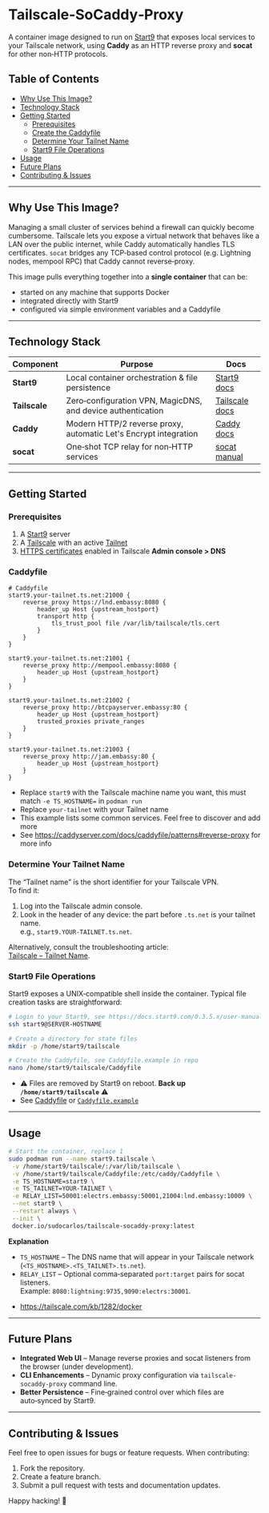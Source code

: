 # Tailscale‑SoCaddy‑Proxy

A container image designed to run on [Start9](https://start9.com) that exposes
local services to your Tailscale network, using **Caddy** as an HTTP reverse 
proxy and **socat** for other non‑HTTP protocols.

## Table of Contents

- [Why Use This Image?](#why-use-this-image)
- [Technology Stack](#technology-stack)
- [Getting Started](#getting-started)
  - [Prerequisites](#prerequisites)
  - [Create the Caddyfile](#create-the-caddyfile)
  - [Determine Your Tailnet Name](#determine-your-tailnet-name)
  - [Start9 File Operations](#start9-file-operations)
- [Usage](#usage)
- [Future Plans](#future-plans)
- [Contributing & Issues](#contributing--issues)

---

## Why Use This Image?

Managing a small cluster of services behind a firewall can quickly become cumbersome. Tailscale lets you expose a virtual network that behaves like a LAN over the public internet, while Caddy automatically handles TLS certificates. `socat` bridges any TCP‑based control protocol (e.g. Lightning nodes, mempool RPC) that Caddy cannot reverse‑proxy.

This image pulls everything together into a **single container** that can be:

* started on any machine that supports Docker
* integrated directly with Start9
* configured via simple environment variables and a Caddyfile

---

## Technology Stack

| Component | Purpose | Docs |
|-----------|---------|------|
| **Start9** | Local container orchestration & file persistence | [Start9 docs](https://start9.com) |
| **Tailscale** | Zero‑configuration VPN, MagicDNS, and device authentication | [Tailscale docs](https://tailscale.com) |
| **Caddy** | Modern HTTP/2 reverse proxy, automatic Let's Encrypt integration | [Caddy docs](https://caddyserver.com/docs) |
| **socat** | One‑shot TCP relay for non‑HTTP services | [socat manual](https://linux.die.net/man/1/socat) |

---

## Getting Started

### Prerequisites

1. A [Start9](https://docs.start9.com/0.3.5.x/user-manual/) server
2. A [Tailscale](https://tailscale.com/kb/1017/install) with an active [Tailnet](https://tailscale.com/kb/1217/tailnet-name)
3. [HTTPS certificates](https://tailscale.com/kb/1153/enabling-https) enabled
 in Tailscale **Admin console > DNS**

### Caddyfile

```
# Caddyfile
start9.your-tailnet.ts.net:21000 {
	reverse_proxy https://lnd.embassy:8080 {
		header_up Host {upstream_hostport}
		transport http {
			tls_trust_pool file /var/lib/tailscale/tls.cert
		}
	}
}

start9.your-tailnet.ts.net:21001 {
	reverse_proxy http://mempool.embassy:8080 {
		header_up Host {upstream_hostport}
	}
}

start9.your-tailnet.ts.net:21002 {
	reverse_proxy http://btcpayserver.embassy:80 {
		header_up Host {upstream_hostport}
		trusted_proxies private_ranges
	}
}

start9.your-tailnet.ts.net:21003 {
	reverse_proxy http://jam.embassy:80 {
		header_up Host {upstream_hostport}
	}
}

```
- Replace `start9` with the Tailscale machine name you want,
 this must match `-e TS_HOSTNAME=` in `podman run`
- Replace `your-tailnet` with your Tailnet name
- This example lists some common services. Feel free to discover and add more
- See https://caddyserver.com/docs/caddyfile/patterns#reverse-proxy for more info


### Determine Your Tailnet Name

The “Tailnet name” is the short identifier for your Tailscale VPN.  
To find it:

1. Log into the Tailscale admin console.
2. Look in the header of any device: the part before `.ts.net` is your tailnet name.  
   e.g., `start9.YOUR-TAILNET.ts.net`.

Alternatively, consult the troubleshooting article:  
[Tailscale – Tailnet Name](https://tailscale.com/kb/1217/tailnet-name).

### Start9 File Operations

Start9 exposes a UNIX‑compatible shell inside the container. Typical file creation tasks are straightforward:

```bash
# Login to your Start9, see https://docs.start9.com/0.3.5.x/user-manual/ssh
ssh start9@SERVER-HOSTNAME

# Create a directory for state files
mkdir -p /home/start9/tailscale

# Create the Caddyfile, see Caddyfile.example in repo
nano /home/start9/tailscale/Caddyfile
```

- ⚠️ Files are removed by Start9 on reboot. **Back up `/home/start9/tailscale`** ⚠️
- See [Caddyfile](#caddyfile) or [`Caddyfile.example`](/Caddyfile.example)
---

## Usage

```bash
# Start the container, replace 1
sudo podman run --name start9.tailscale \
 -v /home/start9/tailscale/:/var/lib/tailscale \
 -v /home/start9/tailscale/Caddyfile:/etc/caddy/Caddyfile \
 -e TS_HOSTNAME=start9 \
 -e TS_TAILNET=YOUR-TAILNET \
 -e RELAY_LIST=50001:electrs.embassy:50001,21004:lnd.embassy:10009 \
 --net start9 \
 --restart always \
 --init \
 docker.io/sudocarlos/tailscale-socaddy-proxy:latest

```

**Explanation**

* `TS_HOSTNAME` – The DNS name that will appear in your Tailscale network (`<TS_HOSTNAME>.<TS_TAILNET>.ts.net`).
* `RELAY_LIST` – Optional comma‑separated `port:target` pairs for socat listeners.  
  Example: `8080:lightning:9735,9090:electrs:30001`.
- https://tailscale.com/kb/1282/docker

---

## Future Plans

* **Integrated Web UI** – Manage reverse proxies and socat listeners from the browser (under development).
* **CLI Enhancements** – Dynamic proxy configuration via `tailscale-socaddy-proxy` command line.
* **Better Persistence** – Fine‑grained control over which files are auto‑synced by Start9.

---

## Contributing & Issues

Feel free to open issues for bugs or feature requests. When contributing:

1. Fork the repository.
2. Create a feature branch.
3. Submit a pull request with tests and documentation updates.

Happy hacking! 🚀
